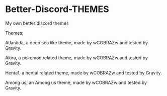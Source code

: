 # Better-Discord-THEMES
My own better discord themes

Themes:

Atlantida, a deep sea like theme, made by wCOBRAZw and tested by Gravity.

Akira, a pokemon related theme, made by wCOBRAZw and tested by Gravity.

Henta1, a hentai related theme, made by wCOBRAZw and tested by Gravity.

Among us, an Among us theme, made by wCOBRAZw and tested by Gravity.
